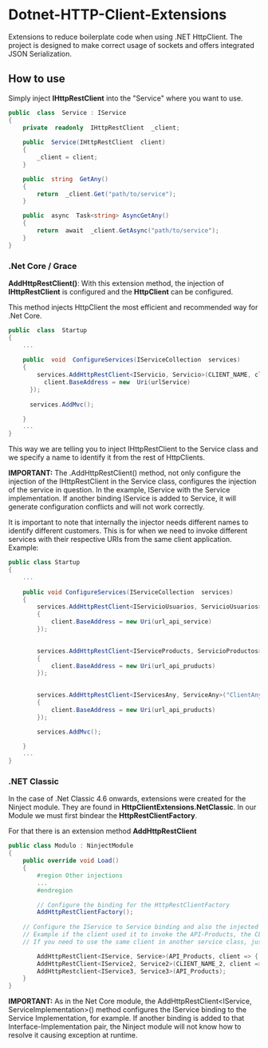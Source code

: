 # Dotnet-HTTP-Client-Extensions
Extensions to reduce boilerplate code when using .NET HttpClient. The project is designed to make correct usage of sockets and offers integrated JSON Serialization.

## How to use

Simply inject **IHttpRestClient** into the "Service" where you want to use.

```csharp
public  class  Service : IService
{
	private  readonly  IHttpRestClient  _client;
	
	public  Service(IHttpRestClient  client)
	{
		_client = client;
	}

	public  string  GetAny() 
	{
		return  _client.Get("path/to/service");
	}

	public  async  Task<string> AsyncGetAny() 
	{
		return  await  _client.GetAsync("path/to/service");
	}
}
```

### .Net Core / Grace

**AddHttpRestClient()**: With this extension method, the injection of **IHttpRestClient** is configured and the **HttpClient** can be configured.

This method injects HttpClient the most efficient and recommended way for .Net Core.

  
```csharp
public  class  Startup
{
	...
	
	public  void  ConfigureServices(IServiceCollection  services)
	{
		services.AddHttpRestClient<IServicio, Servicio>(CLIENT_NAME, client=>				{
		  client.BaseAddress = new  Uri(urlService)
	  });
    
	  services.AddMvc();

	}
	...
}
```

This way we are telling you to inject IHttpRestClient to the Service class and we specify a name to identify it from the rest of HttpClients.

**IMPORTANT:** The .AddHttpRestClient() method, not only configure the injection of the IHttpRestClient in the Service class, configures the injection of the service in question. 
In the example, IService with the Service implementation. If another binding IService is added to Service, it will generate configuration conflicts and will not work correctly.

It is important to note that internally the injector needs different names to identify different customers. This is for when we need to invoke different services with their respective URIs from the same client application. Example:


```csharp
public class Startup
{
	...
	
	public void ConfigureServices(IServiceCollection  services)
	{
		services.AddHttpRestClient<IServicioUsuarios, ServicioUsuarios>("ClientUsers", client => 
		{
			client.BaseAddress = new Uri(url_api_service)
		});
  

		services.AddHttpRestClient<IServiceProducts, ServicioProductos>("ClientProduct", client =>
		{
			client.BaseAddress = new Uri(url_api_pruducts)
		});
  

		services.AddHttpRestClient<IServicesAny, ServiceAny>("ClientAny", client =>
		{
			client.BaseAddress = new Uri(url_api_pruducts)
		});

		services.AddMvc();

	}
	...
}
```

### .NET Classic 


In the case of .Net Classic 4.6 onwards, extensions were created for the Ninject module. They are found in **HttpClientExtensions.NetClassic**. In our Module we must first bindear the **HttpRestClientFactory**.

For that there is an extension method **AddHttpRestClient**

```csharp
public class Modulo : NinjectModule
{
	public override void Load()
	{
		#region Other injections
		...
		#endregion

		// Configure the binding for the HttpRestClientFactory		
		AddHttpRestClientFactory();
    
    // Configure the IService to Service binding and also the injected client. The name of the client represents an API to invoke.
    // Example if the client used it to invoke the API-Products, the CLIENT_NAME should be "API_Products".
    // If you need to use the same client in another service class, just pass the same name per parameter

		AddHttpRestClient<IService, Service>(API_Products, client => { client.BaseAddress = new  Uri(URL_API_Products)});
		AddHttpRestClient<IService2, Service2>(CLIENT_NAME_2, client => { client.BaseAddress = new  Uri(url_Api_2)});
		AddHttpRestclient<IService3, Service3>(API_Products);
	}
}

```

**IMPORTANT:** As in the Net Core module, the AddHttpRestClient<IService, ServiceImplementation>() method configures the IService binding to the Service Implementation, for example. If another binding is added to that Interface-Implementation pair, the Ninject module will not know how to resolve it causing exception at runtime.
